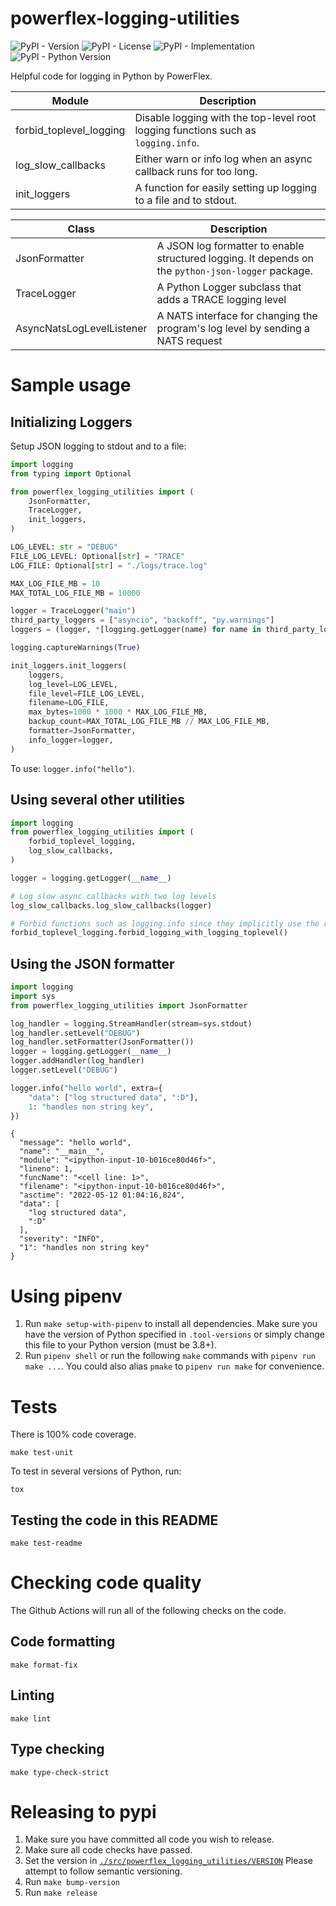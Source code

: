 # powerflex-logging-utilities

![PyPI - Version](https://img.shields.io/pypi/v/powerflex-logging-utilities)
![PyPI - License](https://img.shields.io/pypi/l/powerflex-logging-utilities)
![PyPI - Implementation](https://img.shields.io/pypi/implementation/powerflex-logging-utilities)
![PyPI - Python Version](https://img.shields.io/pypi/pyversions/powerflex-logging-utilities)

Helpful code for logging in Python by PowerFlex.

| Module | Description |
|-----------------|--------------------------------------------|
| forbid_toplevel_logging |  Disable logging with the top-level root logging functions such as `logging.info`.
| log_slow_callbacks | Either warn or info log when an async callback runs for too long.
| init_loggers |  A function for easily setting up logging to a file and to stdout.

| Class | Description |
|-----------------|--------------------------------------------|
| JsonFormatter |  A JSON log formatter to enable structured logging. It depends on the `python-json-logger` package.
| TraceLogger | A Python Logger subclass that adds a TRACE logging level
| AsyncNatsLogLevelListener | A NATS interface for changing the program's log level by sending a NATS request

# Sample usage

## Initializing Loggers

Setup JSON logging to stdout and to a file:

```python
import logging
from typing import Optional

from powerflex_logging_utilities import (
    JsonFormatter,
    TraceLogger,
    init_loggers,
)

LOG_LEVEL: str = "DEBUG"
FILE_LOG_LEVEL: Optional[str] = "TRACE"
LOG_FILE: Optional[str] = "./logs/trace.log"

MAX_LOG_FILE_MB = 10
MAX_TOTAL_LOG_FILE_MB = 10000

logger = TraceLogger("main")
third_party_loggers = ["asyncio", "backoff", "py.warnings"]
loggers = (logger, *[logging.getLogger(name) for name in third_party_loggers])

logging.captureWarnings(True)

init_loggers.init_loggers(
    loggers,
    log_level=LOG_LEVEL,
    file_level=FILE_LOG_LEVEL,
    filename=LOG_FILE,
    max_bytes=1000 * 1000 * MAX_LOG_FILE_MB,
    backup_count=MAX_TOTAL_LOG_FILE_MB // MAX_LOG_FILE_MB,
    formatter=JsonFormatter,
    info_logger=logger,
)
```

To use: `logger.info("hello")`.

## Using several other utilities

```python
import logging
from powerflex_logging_utilities import (
    forbid_toplevel_logging,
    log_slow_callbacks,
)

logger = logging.getLogger(__name__)

# Log slow async callbacks with two log levels
log_slow_callbacks.log_slow_callbacks(logger)

# Forbid functions such as logging.info since they implicitly use the root logger
forbid_toplevel_logging.forbid_logging_with_logging_toplevel()
```

## Using the JSON formatter

```python
import logging
import sys
from powerflex_logging_utilities import JsonFormatter

log_handler = logging.StreamHandler(stream=sys.stdout)
log_handler.setLevel("DEBUG")
log_handler.setFormatter(JsonFormatter())
logger = logging.getLogger(__name__)
logger.addHandler(log_handler)
logger.setLevel("DEBUG")

logger.info("hello world", extra={
    "data": ["log structured data", ":D"],
    1: "handles non string key",
})
```

```skip_phmdoctest
{
  "message": "hello world",
  "name": "__main__",
  "module": "<ipython-input-10-b016ce80d46f>",
  "lineno": 1,
  "funcName": "<cell line: 1>",
  "filename": "<ipython-input-10-b016ce80d46f>",
  "asctime": "2022-05-12 01:04:16,824",
  "data": [
    "log structured data",
    ":D"
  ],
  "severity": "INFO",
  "1": "handles non string key"
}
```

# Using pipenv

1. Run `make setup-with-pipenv` to install all dependencies.
   Make sure you have the version of Python specified in `.tool-versions` or simply change this file to your Python version (must be 3.8+).
2. Run `pipenv shell` or run the following `make` commands with `pipenv run make ...`.
   You could also alias `pmake` to `pipenv run make` for convenience.

# Tests

There is 100% code coverage.

```
make test-unit
```

To test in several versions of Python, run:

```
tox
```

## Testing the code in this README

```
make test-readme
```

# Checking code quality

The Github Actions will run all of the following checks on the code.

## Code formatting

```
make format-fix
```

## Linting

```
make lint
```

## Type checking

```
make type-check-strict
```


# Releasing to pypi


1. Make sure you have committed all code you wish to release.
1. Make sure all code checks have passed.
1. Set the version in [`./src/powerflex_logging_utilities/VERSION`](./src/powerflex_logging_utilities/VERSION)
   Please attempt to follow semantic versioning.
1. Run `make bump-version`
1. Run `make release`
